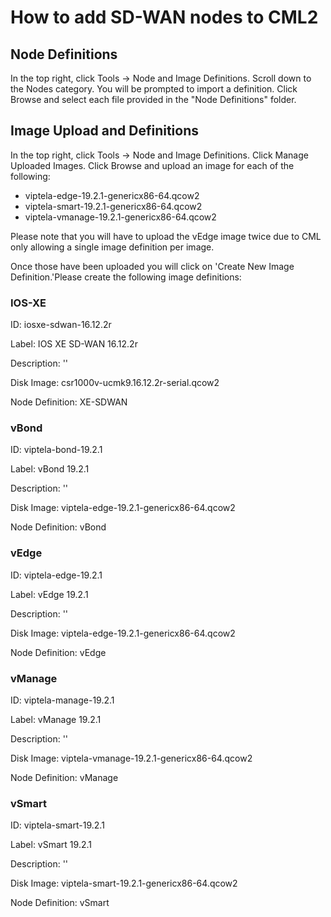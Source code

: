 # How to add SD-WAN nodes to CML2

## Node Definitions
In the top right, click Tools -> Node and Image Definitions. Scroll down to the Nodes category. You will be prompted to import a definition. Click Browse and select each file provided in the "Node Definitions" folder.

## Image Upload and Definitions
In the top right, click Tools -> Node and Image Definitions. Click Manage Uploaded Images. Click Browse and upload an image for each of the following:
- viptela-edge-19.2.1-genericx86-64.qcow2
- viptela-smart-19.2.1-genericx86-64.qcow2
- viptela-vmanage-19.2.1-genericx86-64.qcow2

Please note that you will have to upload the vEdge image twice due to CML only allowing a single image definition per image.

Once those have been uploaded you will click on 'Create New Image Definition.'Please create the following image definitions:

### IOS-XE
ID: iosxe-sdwan-16.12.2r

Label: IOS XE SD-WAN 16.12.2r

Description: ''

Disk Image: csr1000v-ucmk9.16.12.2r-serial.qcow2

Node Definition: XE-SDWAN

### vBond
ID: viptela-bond-19.2.1

Label: vBond 19.2.1

Description: ''

Disk Image: viptela-edge-19.2.1-genericx86-64.qcow2

Node Definition: vBond


### vEdge
ID: viptela-edge-19.2.1

Label: vEdge 19.2.1

Description: ''

Disk Image: viptela-edge-19.2.1-genericx86-64.qcow2

Node Definition: vEdge


### vManage
ID: viptela-manage-19.2.1

Label: vManage 19.2.1

Description: ''

Disk Image: viptela-vmanage-19.2.1-genericx86-64.qcow2

Node Definition: vManage


### vSmart
ID: viptela-smart-19.2.1

Label: vSmart 19.2.1

Description: ''

Disk Image: viptela-smart-19.2.1-genericx86-64.qcow2

Node Definition: vSmart
